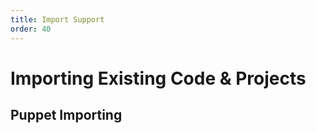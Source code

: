 ```yaml
---
title: Import Support
order: 40
---
```


# Importing Existing Code & Projects

## Puppet Importing



